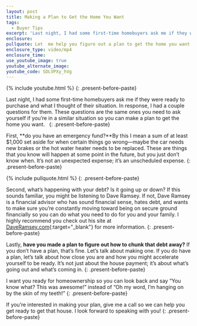 ```yaml
---
layout: post
title: Making a Plan to Get the Home You Want
tags:
  - Buyer Tips
excerpt: 'Last night, I had some first-time homebuyers ask me if they were ready to purchase and what I thought of their situation. In response, I had a couple questions for them. These questions are the same ones you need to ask yourself if you’re in a similar situation so you can make a plan to get the home you want.'
enclosure:
pullquote: Let  me help you figure out a plan to get the home you want.
enclosure_type: video/mp4
enclosure_time:
use_youtube_image: true
youtube_alternate_image:
youtube_code: SDLVPXy_hVg
---
```



{% include youtube.html %}
{: .present-before-paste}

Last night, I had some first-time homebuyers ask me if they were ready to purchase and what I thought of their situation. In response, I had a couple questions for them. These questions are the same ones you need to ask yourself if you’re in a similar situation so you can make a plan to get the home you want. &nbsp;
{: .present-before-paste}

First, **do you have an emergency fund?**By this I mean a sum of at least $1,000 set aside for when certain things go wrong—maybe the car needs new brakes or the hot water heater needs to be replaced. These are things that you know will happen at some point in the future, but you just don’t know when. It’s not an unexpected expense; it’s an unscheduled expense.
{: .present-before-paste}

{% include pullquote.html %}
{: .present-before-paste}

Second, what’s happening with your debt? Is it going up or down? If this sounds familiar, you might be listening to Dave Ramsey. If not, Dave Ramsey is a financial advisor who has sound financial sense, hates debt, and wants to make sure you’re constantly moving toward being on secure ground financially so you can do what you need to do for you and your family. I highly recommend you check out his site at [DaveRamsey.com](https://www.daveramsey.com/){:target="_blank"} for more information.
{: .present-before-paste}

Lastly, **have you made a plan to figure out how to chunk that debt away?** If you don’t have a plan, that’s fine. Let’s talk about making one. If you do have a plan, let’s talk about how close you are and how you might accelerate yourself to be ready. It’s not just about the house payment; it’s about what’s going out and what’s coming in.
{: .present-before-paste}

I want you ready for homeownership so you can look back and say “You know what? This was awesome!” instead of “Oh my word, I’m hanging on by the skin of my teeth!”
{: .present-before-paste}

If you’re interested in making your plan, give me a call so we can help you get ready to get that house. I look forward to speaking with you!
{: .present-before-paste}